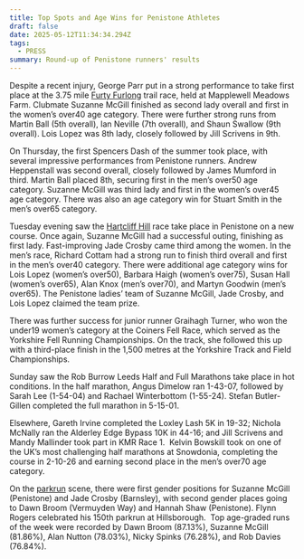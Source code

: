 ```yaml
---
title: Top Spots and Age Wins for Penistone Athletes
draft: false
date: 2025-05-12T11:34:34.294Z
tags:
  - PRESS
summary: Round-up of Penistone runners' results
---
```

Despite a recent injury, George Parr put in a strong performance to take first place at the 3.75 mile [Furty Furlong](https://results.pfrac.co.uk/championship-2025/furty-furlong) trail race, held at Mapplewell Meadows Farm. Clubmate Suzanne McGill finished as second lady overall and first in the women’s over40 age category. There were further strong runs from Martin Ball (5th overall), Ian Neville (7th overall), and Shaun Swallow (9th overall). Lois Lopez was 8th lady, closely followed by Jill Scrivens in 9th.

On Thursday, the first Spencers Dash of the summer took place, with several impressive performances from Penistone runners. Andrew Heppenstall was second overall, closely followed by James Mumford in third. Martin Ball placed 8th, securing first in the men’s over50 age category. Suzanne McGill was third lady and first in the women’s over45 age category. There was also an age category win for Stuart Smith in the men’s over65 category.

Tuesday evening saw the [Hartcliff Hill](https://pfrac.co.uk/races/hartcliff-hill) race take place in Penistone on a new course. Once again, Suzanne McGill had a successful outing, finishing as first lady. Fast-improving Jade Crosby came third among the women. In the men’s race, Richard Cottam had a strong run to finish third overall and first in the men’s over40 category. There were additional age category wins for Lois Lopez (women’s over50), Barbara Haigh (women’s over75), Susan Hall (women’s over65), Alan Knox (men’s over70), and Martyn Goodwin (men’s over65). The Penistone ladies’ team of Suzanne McGill, Jade Crosby, and Lois Lopez claimed the team prize.

There was further success for junior runner Graihagh Turner, who won the under19 women’s category at the Coiners Fell Race, which served as the Yorkshire Fell Running Championships. On the track, she followed this up with a third-place finish in the 1,500 metres at the Yorkshire Track and Field Championships.

Sunday saw the Rob Burrow Leeds Half and Full Marathons take place in hot conditions. In the half marathon, Angus Dimelow ran 1-43-07, followed by Sarah Lee (1-54-04) and Rachael Winterbottom (1-55-24). Stefan Butler-Gillen completed the full marathon in 5-15-01.

Elsewhere, Gareth Irvine completed the Loxley Lash 5K in 19-32; Nichola McNally ran the Alderley Edge Bypass 10K in 44-16; and Jill Scrivens and Mandy Mallinder took part in KMR Race 1.  Kelvin Bowskill took on one of the UK’s most challenging half marathons at Snowdonia, completing the course in 2-10-26 and earning second place in the men’s over70 age category.

On the [parkrun](http://results.pfrac.co.uk/parkrun-2025/2025-05-10) scene, there were first gender positions for Suzanne McGill (Penistone) and Jade Crosby (Barnsley), with second gender places going to Dawn Broom (Vermuyden Way) and Hannah Shaw (Penistone). Flynn Rogers celebrated his 150th parkrun at Hillsborough.  Top age-graded runs of the week were recorded by Dawn Broom (87.13%), Suzanne McGill (81.86%), Alan Nutton (78.03%), Nicky Spinks (76.28%), and Rob Davies (76.84%).
